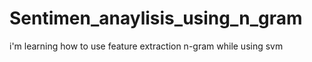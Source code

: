 # Sentimen_anaylisis_using_n_gram
i'm learning how to use feature extraction n-gram while using svm
